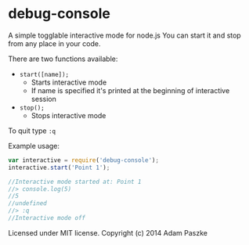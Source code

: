 debug-console
=============

A simple togglable interactive mode for node.js
You can start it and stop from any place in your code.

There are two functions available:

* ```start([name]);```
    * Starts interactive mode
    * If name is specified it's printed at the beginning of interactive session
* ```stop();```
    * Stops interactive mode

To quit type ```:q```

Example usage:

```javascript
var interactive = require('debug-console');
interactive.start('Point 1');

//Interactive mode started at: Point 1
//> console.log(5)
//5
//undefined
//> :q
//Interactive mode off
```

Licensed under MIT license. Copyright (c) 2014 Adam Paszke